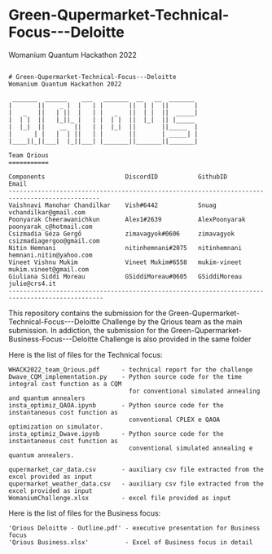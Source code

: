 # Green-Qupermarket-Technical-Focus---Deloitte
Womanium Quantum Hackathon 2022
```

# Green-Qupermarket-Technical-Focus---Deloitte
Womanium Quantum Hackathon 2022

 _______  ______    ___   _______  __   __  _______ 
|       ||    _ |  |   | |       ||  | |  ||       |
|   _   ||   | ||  |   | |   _   ||  | |  ||  _____|
|  | |  ||   |_||_ |   | |  | |  ||  |_|  || |_____ 
|  |_|  ||    __  ||   | |  |_|  ||       ||_____  |
|      | |   |  | ||   | |       ||       | _____| |
|____||_||___|  |_||___| |_______||_______||_______|

Team Qrious
===========

Components                      DiscordID           GithubID        Email
-----------------------------------------------------------------------------------------------
Vaishnavi Manohar Chandilkar    Vish#6442           Snuag            vchandilkar@gmail.com               
Poonyarak Cheerawanichkun       Alex1#2639          AlexPoonyarak    poonyarak_c@hotmail.com             
Csizmadia Géza Gergő            zimavagyok#0606     zimavagyok       csizmadiagergoo@gmail.com
Nitin Hemnani                   nitinhemnani#2075   nitinhemnani     hemnani.nitin@yahoo.com
Vineet Vishnu Mukim             Vineet Mukim#6558   mukim-vineet     mukim.vineet@gmail.com
Giuliana Siddi Moreau           GSiddiMoreau#0605   GSiddiMoreau     julie@crs4.it  
------------------------------------------------------------------------------------------------
```

This repository contains the submission for the Green-Qupermarket-Technical-Focus---Deloitte Challenge by the Qrious team as the 
main submission.
In addiction, the submission for the Green-Qupermarket-Business-Focus---Deloitte Challenge is also provided in the same folder

Here is the list of files for the Technical focus:

```
WHACK2022_team_Qrious.pdf      - technical report for the challenge
Dwave_CQM_implementation.py    - Python source code for the time integral cost function as a CQM 
                                 for conventional simulated annealing and quantum annealers
insta_optimiz_QAOA.ipynb       - Python source code for the instantaneous cost function as  
                                 conventional CPLEX e QAOA optimization on simulator.
insta_optimiz_Dwave.ipynb      - Python source code for the instantaneous cost function as  
                                 conventional simulated annealing e quantum annealers.

qupermarket_car_data.csv       - auxiliary csv file extracted from the excel provided as input
qupermarket_weather_data.csv   - auxiliary csv file extracted from the excel provided as input
WomaniumChallenge.xlsx         - excel file provided as input
```

Here is the list of files for the Business focus:
```
'Qrious Deloitte - Outline.pdf' - executive presentation for Business focus
'Qrious Business.xlsx'          - Excel of Business focus in detail
```






